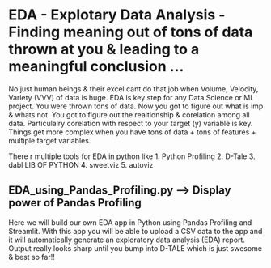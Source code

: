 # EDA - Explotary Data Analysis - Finding meaning out of tons of data thrown at you & leading to a meaningful conclusion ...
No just human beings & their excel cant do that job when Volume, Velocity, Variety (VVV) of data is huge.
EDA is key step for any Data Science or ML project. You were thrown tons of data. Now you got to figure out what is imp & whats not. You got to figure out the 
realtionship & corelation among all data. Particulalry corelation with respect to your target (y) variable is key. Things get more complex when you have tons 
of data + tons of features + multiple target variables.

There r multiple tools for EDA in python like 1. Python Profiling 2. D-Tale 3. dabl LIB OF PYTHON 4. sweetviz 5. autoviz
## EDA_using_Pandas_Profiling.py --> Display power of Pandas Profiling
Here we will build our own EDA app in Python using Pandas Profiling and Streamlit. With this app you will be able to upload a CSV data to the app and it will automatically 
generate an exploratory data analysis (EDA) report. Output really looks sharp until you bump into D-TALE which is just swesome & best so far!!
